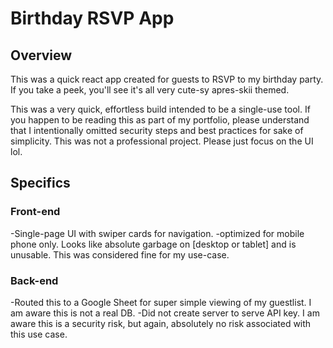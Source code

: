 # Birthday RSVP App

## Overview
This was a quick react app created for guests to RSVP to my birthday party. If you take a peek, you'll see it's all very cute-sy apres-skii themed. 

This was a very quick, effortless build intended to be a single-use tool. If you happen to be reading this as part of my portfolio, please understand that I intentionally omitted security steps and best practices for sake of simplicity. This was not a professional project. Please just focus on the UI lol.

## Specifics
### Front-end
-Single-page UI with swiper cards for navigation.
-optimized for mobile phone only. Looks like absolute garbage on [desktop or tablet] and is unusable. This was considered fine for my use-case.

### Back-end
-Routed this to a Google Sheet for super simple viewing of my guestlist. I am aware this is not a real DB.
-Did not create server to serve API key. I am aware this is a security risk, but again, absolutely no risk associated with this use case.